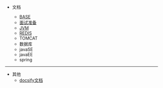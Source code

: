 * 文档

	* [BASE](https://www.bilibili.com/read/cv15617304)
	
	- [面试准备](JVM/review-preparement.md)
	- [JVM](JVM/jvm.md)
	- [REDIS](redis/redis.md)
	- TOMCAT
	- 数据库
	- javaSE
	- javaEE
	- spring

---

* 其他
	- [docsify文档](https://docsify.js.org/#/zh-cn/)

